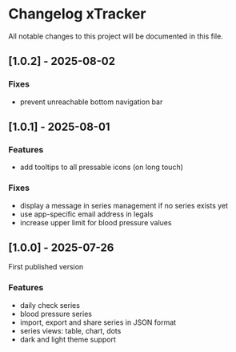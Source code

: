 # Changelog xTracker

All notable changes to this project will be documented in this file.

## [1.0.2] - 2025-08-02

### Fixes

- prevent unreachable bottom navigation bar

## [1.0.1] - 2025-08-01

### Features

- add tooltips to all pressable icons (on long touch)

### Fixes

- display a message in series management if no series exists yet
- use app-specific email address in legals
- increase upper limit for blood pressure values

## [1.0.0] - 2025-07-26

First published version

### Features

- daily check series
- blood pressure series
- import, export and share series in JSON format
- series views: table, chart, dots
- dark and light theme support
